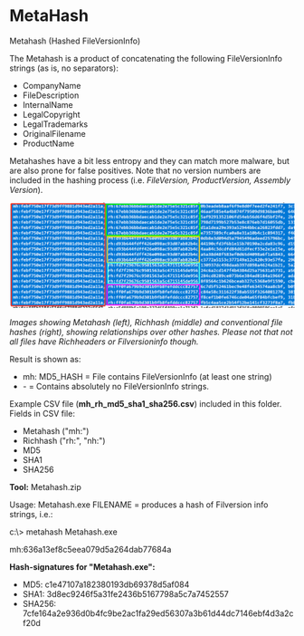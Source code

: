 # MetaHash
Metahash (Hashed FileVersionInfo)

The Metahash is a product of concatenating the following FileVersionInfo strings (as is, no separators):
- CompanyName
- FileDescription
- InternalName
- LegalCopyright
- LegalTrademarks
- OriginalFilename
- ProductName

Metahashes have a bit less entropy and they can match more malware, but are also prone for false positives. Note that no version numbers are included in the hashing process (i.e. *FileVersion, ProductVersion, Assembly Version*).

![Test Image ](Corellation.png)

*Images showing Metahash (left), Richhash (middle) and conventional file hashes (right), showing relationships over other hashes.
Please not that not all files have Richheaders or Filversioninfo though.*

Result is shown as:
- mh: MD5_HASH = File contains FileVersionInfo (at least one string)
- \- = Contains absolutely no FileVersionInfo strings.

Example CSV file (**mh_rh_md5_sha1_sha256.csv**) included in this folder.
Fields in CSV file:
- Metahash ("mh:")
- Richhash ("rh:", "nh:")
- MD5
- SHA1
- SHA256

**Tool:** Metahash.zip

Usage: Metahash.exe FILENAME = produces a hash of Filversion info strings, i.e.:

c\:\\> metahash Metahash.exe

mh:636a13ef8c5eea079d5a264dab77684a

**Hash-signatures for "Metahash.exe":**

- MD5: c1e47107a182380193db69378d5af084
- SHA1: 3d8ec9246f5a31fe2436b5167798a5c7a7452557
- SHA256: 7cfe164a2e936d0b4fc9be2ac1fa29ed56307a3b61d44dc7146ebf4d3a2cf20d
